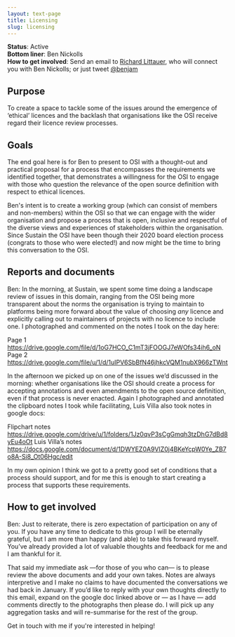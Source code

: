 ```yaml
---
layout: text-page
title: Licensing
slug: licensing
---
```


**Status**: Active<br>
**Bottom liner**: Ben Nickolls<br>
**How to get involved**: Send an email to [Richard Littauer](mailto:richard@maintainer.io), who will connect you with Ben Nickolls; or just tweet [@benjam](https://twitter.com/benjam)

## Purpose

To create a space to tackle some of the issues around the emergence of ‘ethical’ licences and the backlash that organisations like the OSI receive regard their licence review processes.

## Goals

The end goal here is for Ben to present to OSI with a thought-out and practical proposal for a process that encompasses the requirements we identified together, that demonstrates a willingness for the OSI to engage with those who question the relevance of the open source definition with respect to ethical licences.

Ben's intent is to create a working group (which can consist of members and non-members) within the OSI so that we can engage with the wider organisation and propose a process that is open, inclusive and respectful of the diverse views and experiences of stakeholders within the organisation. Since Sustain the OSI have been though their 2020 board election process (congrats to those who were elected!) and now might be the time to bring this conversation to the OSI.

## Reports and documents

Ben: In the morning, at Sustain, we spent some time doing a landscape review of issues in this domain, ranging from the OSI being more transparent about the norms the organisation is trying to maintain to platforms being more forward about the value of choosing _any_ licence and explicitly calling out to maintainers of projects with no licence to include one. I photographed and commented on the notes I took on the day here:

Page 1 <https://drive.google.com/file/d/1oG7HCO_C1mT3jFOOGJ7eWOfs34ih6_oN>
Page 2 <https://drive.google.com/file/u/1/d/1uIPV6SbBfN46jhkcVQM1nubX966zTWnt>

In the afternoon we picked up on one of the issues we’d discussed in the morning: whether organisations like the OSI should create a process for accepting annotations and even amendments to the open source definition, even if that process is never enacted. Again I photographed and annotated the clipboard notes I took while facilitating, Luis Villa also took notes in google docs:

Flipchart notes <https://drive.google.com/drive/u/1/folders/1Jz0qvP3sCgGmqh3tzDhG7dBd8yEu4oOt>
Luis Villa’s notes <https://docs.google.com/document/d/1DWYEZ0A9VIZ0j4BKeYcpW0Ye_ZB7o8A-Si8_Ot06Hgc/edit>

In my own opinion I think we got to a pretty good set of conditions that a process should support, and for me this is enough to start creating a process that supports these requirements.

## How to get involved

Ben: Just to reiterate, there is zero expectation of participation on any of you. If you have any time to dedicate to this group I will be eternally grateful, but I am more than happy (and able) to take this forward myself. You’ve already provided a lot of valuable thoughts and feedback for me and I am thankful for it.

That said my immediate ask —for those of you who can— is to please review the above documents and add your own takes. Notes are always interpretive and I make no claims to have documented the conversations we had back in January. If you’d like to reply with your own thoughts directly to this email, expand on the google doc linked above or — as I have — add comments directly to the photographs then please do. I will pick up any aggregation tasks and will re-summarise for the rest of the group.

Get in touch with me if you're interested in helping!
